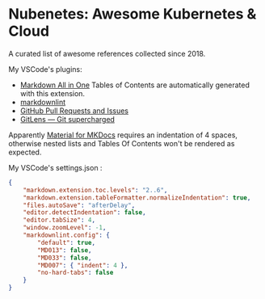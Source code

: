 # Nubenetes: Awesome Kubernetes & Cloud

A curated list of awesome references collected since 2018.

My VSCode's plugins:

- [Markdown All in One](https://marketplace.visualstudio.com/items?itemName=yzhang.markdown-all-in-one) Tables of Contents are automatically generated with this extension.
- [markdownlint](https://marketplace.visualstudio.com/items?itemName=DavidAnson.vscode-markdownlint)
- [GitHub Pull Requests and Issues](https://marketplace.visualstudio.com/items?itemName=GitHub.vscode-pull-request-github)
- [GitLens — Git supercharged](https://marketplace.visualstudio.com/items?itemName=DavidAnson.vscode-markdownlint)

Apparently [Material for MKDocs](https://squidfunk.github.io/mkdocs-material/) requires an indentation of 4 spaces, otherwise nested lists and Tables Of Contents won't be rendered as expected.

My VSCode's settings.json :

```json
{
    "markdown.extension.toc.levels": "2..6",
    "markdown.extension.tableFormatter.normalizeIndentation": true,
    "files.autoSave": "afterDelay",
    "editor.detectIndentation": false,
    "editor.tabSize": 4,
    "window.zoomLevel": -1,
    "markdownlint.config": {
        "default": true,
        "MD013": false,
        "MD033": false,
        "MD007": { "indent": 4 },
        "no-hard-tabs": false
    }
}
```

